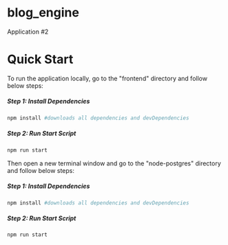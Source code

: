 # blog_engine
Application #2

# Quick Start
To run the application locally, go to the "frontend" directory and follow below steps:

##### Step 1: Install Dependencies

```bash
npm install #downloads all dependencies and devDependencies
```

##### Step 2: Run Start Script
```bash
npm run start
```

Then open a new terminal window and go to the "node-postgres" directory and follow below steps:


##### Step 1: Install Dependencies

```bash
npm install #downloads all dependencies and devDependencies
```

##### Step 2: Run Start Script
```bash
npm run start

